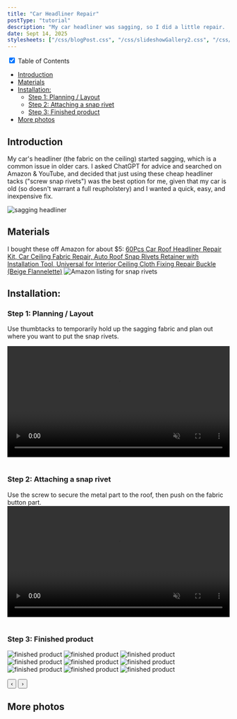 ```yaml
---
title: "Car Headliner Repair"
postType: "tutorial"
description: "My car headliner was sagging, so I did a little repair.  Here's how I did it."
date: Sept 14, 2025
stylesheets: ["/css/blogPost.css", "/css/slideshowGallery2.css", "/css/simpleCarousel.css"]
---
```


<style>
  .blogPost img, .imgAndVideo {
    width: 600px;
    margin-left: auto;
    margin-right: auto;
    display: block;
  }
</style>

<div class="wrap-collapsible">
  <input id="collapsible" class="toggle" type="checkbox" checked> <!-- delete "checked" to default to unchecked -->
  <label for="collapsible" class="lbl-toggle">Table of Contents</label>
  <div class="collapsible-content">
    <div class="content-inner" markdown=1>

- [Introduction](#introduction)
- [Materials](#materials)
- [Installation:](#installation)
  - [Step 1: Planning / Layout](#step-1-planning--layout)
  - [Step 2: Attaching a snap rivet](#step-2-attaching-a-snap-rivet)
  - [Step 3: Finished product](#step-3-finished-product)
- [More photos](#more-photos)

</div>
  </div>
</div>

## Introduction
My car's headliner (the fabric on the ceiling) started sagging, which is a common issue in older cars.
I asked ChatGPT for advice and searched on Amazon & YouTube, and decided that just using these cheap headliner tacks ("screw snap rivets") was the best option for me, given that my car is old (so doesn't warrant a full reupholstery) and I wanted a quick, easy, and inexpensive fix.

![sagging headliner](https://lh3.googleusercontent.com/pw/AP1GczPttycoEApCPD5RzoHguzUQ2Ue9oeSVfI5X-aENANoaq5eHjx2Ltxz5c0xpeXSHyioG9HwvSYndGGoFwNQyX-BJwYqZiQC7uLWgwSDY_4xMG3W2VRCyhUA4Xd3m81pwGsXY6fzzkYS7gE_isJx3iLv2kg=w1843-h1328-s-no-gm)

## Materials
I bought these off Amazon for about $5: [60Pcs Car Roof Headliner Repair Kit, Car Ceiling Fabric Repair, Auto Roof Snap Rivets Retainer with Installation Tool, Universal for Interior Ceiling Cloth Fixing Repair Buckle (Beige Flannelette)](https://amzn.to/4nAF4Ou)
![Amazon listing for snap rivets](https://lh3.googleusercontent.com/pw/AP1GczNVDZ87vNs5oVXo9xW0sR9qh9zpytUn8csrZyQPJt6SLkbSJ_wWbsrISzTDoKarajxyUSwqdPgj0CKl9skxlVTuxxWCdV3oiu6r0HJzCHgXHf1mmtWmGTGy_oorB3rR3ZWLlo8C8Y2XEEPdlRFLWGK1_w=w1484-h642-s-no-gm)

## Installation:
### Step 1: Planning / Layout
Use thumbtacks to temporarily hold up the sagging fabric and plan out where you want to put the snap rivets.

<video controls style="max-width:100%; height:auto;" autoplay muted loop class="imgAndVideo">
  <source src="https://assets.gerry-chen.com/assets/headliner_repair/tacks__25x_padded.mp4" type="video/mp4">
  Your browser does not support the video tag.
</video>
<br />

### Step 2: Attaching a snap rivet
Use the screw to secure the metal part to the roof, then push on the fabric button part.
<video controls style="max-width:100%; height:auto;" autoplay muted loop class="imgAndVideo">
  <source src="https://assets.gerry-chen.com/assets/headliner_repair/IMG_2339__8x_cropped.mp4" type="video/mp4">
  Your browser does not support the video tag.
</video>
<br />

### Step 3: Finished product
<script src="/scripts/simple_carousel.js" async></script>
<div class="carousel" id="myCarousel" aria-roledescription="carousel" data-delay="1.8">
  <div class="track">
    <img src="https://lh3.googleusercontent.com/pw/AP1GczNlCel9UanjkhqHovr3aXZJHMaUXsl53RBq5qYfdc7LAeZRDJvj0jInGOrpx7-aGP_yRYBPiVPTQcnGntN6XCJeuKMk1WkBDfJ0LTA1TrXZamv9Tvlx=w1920-h1080" alt="finished product">
    <img src="https://lh3.googleusercontent.com/pw/AP1GczM88Wx4VfV3dFGijGdAty0naSaygSGAMTNFxvNkhsANWzSGbxYsSXdeJ0GvYQgoFa2Ls-gtaT16qo83f3Xn-ZQZ2gAovtjUoWHIAtezZASdf_Q_E8Q-=w1920-h1080" alt="finished product">
    <img src="https://lh3.googleusercontent.com/pw/AP1GczPv-DS4Ej7nT2uD_o1eaFwjtzcZA5Y5xmBwhcn7SWS1z2Ugs1WUTgZosg--e0kLb4GPnfBkPMSdb3GV-TCwxTkgu6Rc3PN7p8I_tUVneOBk9e6fgVTX=w1920-h1080" alt="finished product">
    <img src="https://lh3.googleusercontent.com/pw/AP1GczMD5_V6ECSOkgHRoOmag8Risd9VrlUxzsgIZ3BGCKhZCJw9iHzeGEj3ta5rNPynIx20PnMoQv3MG6rrbkjeZa0IRjRrUtfP6WNkOADDiqzO8xDpTa7u=w1920-h1080" alt="finished product">
    <img src="https://lh3.googleusercontent.com/pw/AP1GczOAkVQV7_pQ_HAwG0pxDwlbZbQABtIlI4cJwPv3_BJng6p7x9aQMq2w18kaFvgjr3JZ35kPawUdxWVSWYDBRUijTupyv157l_ChIeW5ZL0YK5mw6QDa=w1920-h1080" alt="finished product">
    <img src="https://lh3.googleusercontent.com/pw/AP1GczOlyvtA5afial5R5j9J1J95j09UTWKoWN2BSIYLvViuiA4T3wuYqJoqZ-JSYv4oV5f8Kf5jjxK_a57d4Z_jsmu4CdUVWpsx0uq61h5wjhV6n-4mgKQK=w1920-h1080" alt="finished product">
    <img src="https://lh3.googleusercontent.com/pw/AP1GczOJuZeo-678hNj1KTEa6OUNEYrDkcdnP6VlkDl1CQU8mPvfrrXmzBF2SKzcAokJQCISkPDULZ_dbJ775NNh32i2B6nLGq802eFDNy1Gax9vx4KYEjAL=w1920-h1080" alt="finished product">
    <img src="https://lh3.googleusercontent.com/pw/AP1GczOGBDxWZPc23uqyAgqIL52vQPwLIaEzVPBjhqh1yQVAXHYmRlKxmNjkvtMsjH1zmlpF8zfKZuxYzQU0j9it6zKI5jSAycy0alelE6qqZz--G8QQafxA=w1920-h1080" alt="finished product">
    <img src="https://lh3.googleusercontent.com/pw/AP1GczPXggmznB3UrA4plB7oGQfEvz_hohsB-jDvqKhhl0gGjWfHU-DQQF5A-Sjk_qTV35HeIdv9T3sOBTf5EZwtV9JuWN43MZUVz2daopQmevzxOQ_ndbh2=w1920-h1080" alt="finished product">
  </div>

  <button class="nav prev" aria-label="Previous slide">‹</button>
  <button class="nav next" aria-label="Next slide">›</button>
  <div class="dots" aria-label="Slide indicators" role="tablist"></div>
</div>


## More photos
<script src="/scripts/googlephotos_carousel.js" async></script>
<div class="pa-gallery-player-widget" style="width:100%; height:480px; display:none;"
  data-link="https://photos.app.goo.gl/HbvQPdSJwevgyF2L6"
  data-title="Car Headliner Repair · Sunday, Sep 14 📸"
  data-description="Shared album · Tap to view!"
  data-delay="2">
  <object data="https://lh3.googleusercontent.com/pw/AP1GczPPQcaZzKjQWRzR5Opyq2dtTT3xgoKZJxiQxAUBhyI42yAoPks995L3gicHcw_i6n1E39YLScYatLM04CDVcdmj2qSaZwjww7UKW_W4l3eT2sTjlBjm=w1920-h1080"></object>
  <object data="https://lh3.googleusercontent.com/pw/AP1GczN9I3ekP6en-Gr5vA0prb8o7FYguGTs-dL63FHN_lnneqm-aLM682_KNSpb9mnkqz5OoVMzz18lo-RSSBy6UuQZwStBXs_ElV0Z5tc9eg-mQwKnqHo0=w1920-h1080"></object>
  <object data="https://lh3.googleusercontent.com/pw/AP1GczM_fPfs2TxPHx4Cb6TnR3c6GBUq3X8sngfjQjw8GY5r3YBXj4T-oukhtsq2ANtsaZ6Rop9DfCriezJ4bG2fvB1L7nRahf_nxfndnthV0SSX0yIUm-ZM=w1920-h1080"></object>
  <object data="https://lh3.googleusercontent.com/pw/AP1GczNOYvw5dqBXmpP6sM6pelWkfxETjFuy8qPBJGgbgDY24T3bGbUtQA4pxF8ia_QdM6ZWIvEM998Tq3J-kSkJxToTxWZwlyKoIOnUWXuGiQTL2K92dHHq=w1920-h1080"></object>
  <object data="https://lh3.googleusercontent.com/pw/AP1GczOLmFcoU0dThIijiAviVXWex4uqXwuneXAsOh_bVTY2jcHO7gNsbmz8CRFBxJLG49Vf_3P6l_wV0m-aXS7mqv0lX_5jlajRwN-mvOU2jNl6sGg0hB6i=w1920-h1080"></object>
  <object data="https://lh3.googleusercontent.com/pw/AP1GczM6vbsowpnktIKkSOvajhy0xYQhj1DfkBGn9RJ4F7CjrSYHeZbPZc-tcdhQuUqkSomEH2FdmlDO7OjE3jRatWQEirhsxu-fGzFDuDSHQqtvyG2RsHL9=w1920-h1080"></object>
  <object data="https://lh3.googleusercontent.com/pw/AP1GczMrcOZqAg_pNHqjV-t3jeGG2Gm3XqRUsif3kwTglI6-bEq0bECqIGb_U2-4UshVR-UYepIQXfuO4FmjYiSGaSHG4-n3PDcjJd9hZXeQXR9uTtwsAurp=w1920-h1080"></object>
  <object data="https://lh3.googleusercontent.com/pw/AP1GczOrfnbjbXbbFMVuc10aO36W_lNXFyg58YlYOBanUOfxVpx-ScUZ0cKdDJyDf-vguLUzWac71gVlGhPdt_7UudVvcVOEHES145B7xwlhXHdoHncjItax=w1920-h1080"></object>
  <object data="https://lh3.googleusercontent.com/pw/AP1GczN_IFAJyokTimM2I7W8R_zoneYM4wM1mlrvp535wfbZdQA-LOS8Ta8wsIoTAWtT3Xor4KB3n-2MD-MG2MJB6kAK6vW11dRe2tD4hLLAgtCrbQjhPpOZ=w1920-h1080"></object>
  <object data="https://lh3.googleusercontent.com/pw/AP1GczNlCel9UanjkhqHovr3aXZJHMaUXsl53RBq5qYfdc7LAeZRDJvj0jInGOrpx7-aGP_yRYBPiVPTQcnGntN6XCJeuKMk1WkBDfJ0LTA1TrXZamv9Tvlx=w1920-h1080"></object>
  <object data="https://lh3.googleusercontent.com/pw/AP1GczM88Wx4VfV3dFGijGdAty0naSaygSGAMTNFxvNkhsANWzSGbxYsSXdeJ0GvYQgoFa2Ls-gtaT16qo83f3Xn-ZQZ2gAovtjUoWHIAtezZASdf_Q_E8Q-=w1920-h1080"></object>
  <object data="https://lh3.googleusercontent.com/pw/AP1GczPv-DS4Ej7nT2uD_o1eaFwjtzcZA5Y5xmBwhcn7SWS1z2Ugs1WUTgZosg--e0kLb4GPnfBkPMSdb3GV-TCwxTkgu6Rc3PN7p8I_tUVneOBk9e6fgVTX=w1920-h1080"></object>
  <object data="https://lh3.googleusercontent.com/pw/AP1GczMD5_V6ECSOkgHRoOmag8Risd9VrlUxzsgIZ3BGCKhZCJw9iHzeGEj3ta5rNPynIx20PnMoQv3MG6rrbkjeZa0IRjRrUtfP6WNkOADDiqzO8xDpTa7u=w1920-h1080"></object>
  <object data="https://lh3.googleusercontent.com/pw/AP1GczOAkVQV7_pQ_HAwG0pxDwlbZbQABtIlI4cJwPv3_BJng6p7x9aQMq2w18kaFvgjr3JZ35kPawUdxWVSWYDBRUijTupyv157l_ChIeW5ZL0YK5mw6QDa=w1920-h1080"></object>
  <object data="https://lh3.googleusercontent.com/pw/AP1GczOlyvtA5afial5R5j9J1J95j09UTWKoWN2BSIYLvViuiA4T3wuYqJoqZ-JSYv4oV5f8Kf5jjxK_a57d4Z_jsmu4CdUVWpsx0uq61h5wjhV6n-4mgKQK=w1920-h1080"></object>
  <object data="https://lh3.googleusercontent.com/pw/AP1GczOJuZeo-678hNj1KTEa6OUNEYrDkcdnP6VlkDl1CQU8mPvfrrXmzBF2SKzcAokJQCISkPDULZ_dbJ775NNh32i2B6nLGq802eFDNy1Gax9vx4KYEjAL=w1920-h1080"></object>
  <object data="https://lh3.googleusercontent.com/pw/AP1GczOGBDxWZPc23uqyAgqIL52vQPwLIaEzVPBjhqh1yQVAXHYmRlKxmNjkvtMsjH1zmlpF8zfKZuxYzQU0j9it6zKI5jSAycy0alelE6qqZz--G8QQafxA=w1920-h1080"></object>
  <object data="https://lh3.googleusercontent.com/pw/AP1GczPXggmznB3UrA4plB7oGQfEvz_hohsB-jDvqKhhl0gGjWfHU-DQQF5A-Sjk_qTV35HeIdv9T3sOBTf5EZwtV9JuWN43MZUVz2daopQmevzxOQ_ndbh2=w1920-h1080"></object>
  <object data="https://lh3.googleusercontent.com/pw/AP1GczNF0YNC2WNec8zM6HXyyHDE7OTrWqINVgE5B4HamLVnbCdJotNMRVpN3uvko3PtQscSSsWEj98eDOp80eQUQhws7XM7rUznahQighReb8j7IfPRMQoH=w1920-h1080"></object>
</div>
